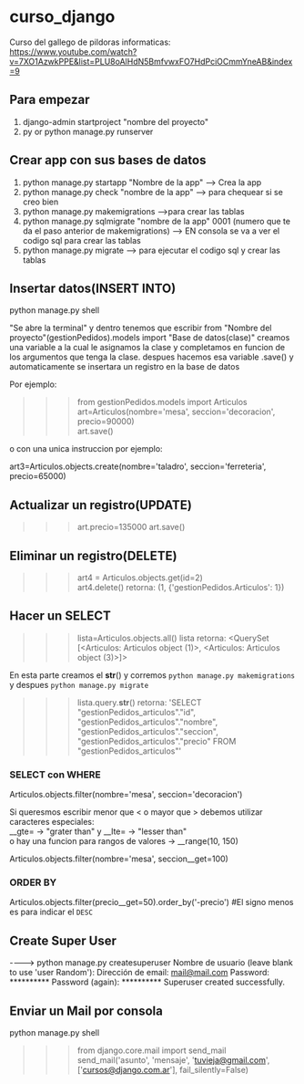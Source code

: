 # curso_django

Curso del gallego de pildoras informaticas:
https://www.youtube.com/watch?v=7XO1AzwkPPE&list=PLU8oAlHdN5BmfvwxFO7HdPciOCmmYneAB&index=9  


## Para empezar  
1. django-admin startproject "nombre del proyecto"  
2. py or python manage.py runserver  



## Crear app con sus bases de datos
1. python manage.py startapp "Nombre de la app" --> Crea la app  
2. python manage.py check "nombre de la app" --> para chequear si se creo bien  
3. python manage.py makemigrations -->para crear las tablas  
4. python manage.py sqlmigrate "nombre de la app" 0001 (numero que te da el paso anterior de makemigrations) --> EN consola se va a ver el codigo sql para crear las tablas  
5. python manage.py migrate --> para ejecutar el codigo sql y crear las tablas  


## Insertar datos(INSERT INTO)
python manage.py shell 

"Se abre la terminal" y dentro tenemos que escribir from "Nombre del proyecto"(gestionPedidos).models import "Base de datos(clase)"
creamos una variable a la cual le asignamos la clase y completamos en funcion de los argumentos que tenga la clase.
despues hacemos esa variable .save() y automaticamente se insertara un registro en la base de datos  

Por ejemplo:
>>> from gestionPedidos.models import Articulos  
>>> art=Articulos(nombre='mesa', seccion='decoracion', precio=90000)  
>>> art.save()

o con una unica instruccion por ejemplo:   

art3=Articulos.objects.create(nombre='taladro', seccion='ferreteria', precio=65000) 

## Actualizar un registro(UPDATE)

>>> art.precio=135000
>>> art.save()


## Eliminar un registro(DELETE)

>>> art4 = Articulos.objects.get(id=2)  
>>> art4.delete()
retorna: (1, {'gestionPedidos.Articulos': 1})

## Hacer un SELECT

>>> lista=Articulos.objects.all()
>>> lista
retorna: <QuerySet [<Articulos: Articulos object (1)>, <Articulos: Articulos object (3)>]>

En esta parte creamos el __str__() y corremos  ```python manage.py makemigrations``` y despues ```python manage.py migrate```

>>> lista.query.__str__()
retorna: 'SELECT "gestionPedidos_articulos"."id", "gestionPedidos_articulos"."nombre", "gestionPedidos_articulos"."seccion", "gestionPedidos_articulos"."precio" FROM "gestionPedidos_articulos"'

### SELECT con WHERE

Articulos.objects.filter(nombre='mesa', seccion='decoracion')

Si queresmos escribir menor que < o mayor que > debemos utilizar caracteres especiales:   
__gte= -> "grater than" y __lte= -> "lesser than"  
o hay una funcion para rangos de valores -> __range(10, 150)

Articulos.objects.filter(nombre='mesa', seccion__get=100)

### ORDER BY

Articulos.objects.filter(precio__get=50).order_by('-precio') #El signo menos es para indicar el ```DESC```


## Create Super User
----> python manage.py createsuperuser
Nombre de usuario (leave blank to use 'user Random'): 
Dirección de email: mail@mail.com
Password: **********
Password (again): **********
Superuser created successfully.

## Enviar un Mail por consola
python manage.py shell
>>> from django.core.mail import send_mail
>>> send_mail('asunto', 'mensaje', 'tuvieja@gmail.com', ['cursos@django.com.ar'], fail_silently=False)

